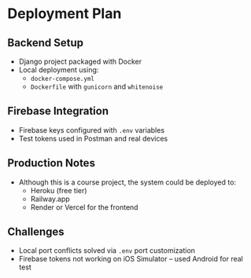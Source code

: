 # Deployment Plan

## Backend Setup

- Django project packaged with Docker
- Local deployment using:
  - `docker-compose.yml`
  - `Dockerfile` with `gunicorn` and `whitenoise`

## Firebase Integration

- Firebase keys configured with `.env` variables
- Test tokens used in Postman and real devices

## Production Notes

- Although this is a course project, the system could be deployed to:
  - Heroku (free tier)
  - Railway.app
  - Render or Vercel for the frontend

## Challenges

- Local port conflicts solved via `.env` port customization
- Firebase tokens not working on iOS Simulator – used Android for real test

